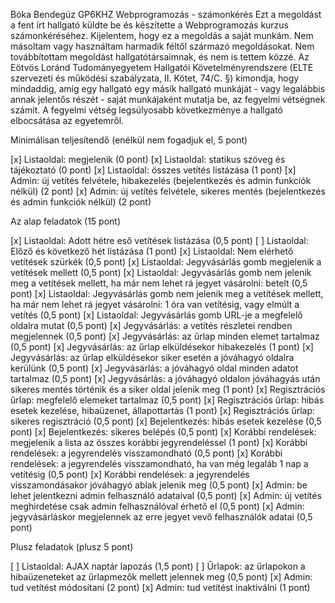 Bóka Bendegúz
GP6KHZ 
Webprogramozás - számonkérés
Ezt a megoldást a fent írt hallgató küldte be és készítette a Webprogramozás kurzus számonkéréséhez.
Kijelentem, hogy ez a megoldás a saját munkám. Nem másoltam vagy használtam harmadik féltől 
származó megoldásokat. Nem továbbítottam megoldást hallgatótársaimnak, és nem is tettem közzé. 
Az Eötvös Loránd Tudományegyetem Hallgatói Követelményrendszere 
(ELTE szervezeti és működési szabályzata, II. Kötet, 74/C. §) kimondja, hogy mindaddig, 
amíg egy hallgató egy másik hallgató munkáját - vagy legalábbis annak jelentős részét - 
saját munkájaként mutatja be, az fegyelmi vétségnek számít. 
A fegyelmi vétség legsúlyosabb következménye a hallgató elbocsátása az egyetemről.


Minimálisan teljesítendő (enélkül nem fogadjuk el, 5 pont)

[x] Listaoldal: megjelenik (0 pont)
[x] Listaoldal: statikus szöveg és tájékoztató (0 pont)
[x] Listaoldal: összes vetítés listázása (1 pont)
[x] Admin: új vetítés felvétele, hibakezelés (bejelentkezés és admin funkciók nélkül) (2 pont)
[x] Admin: új vetítés felvétele, sikeres mentés (bejelentkezés és admin funkciók nélkül) (2 pont)

Az alap feladatok (15 pont)

[x] Listaoldal: Adott hétre eső vetítések listázása (0,5 pont)
[ ] Listaoldal: Előző és következő hét listázása (1 pont)
[x] Listaoldal: Nem elérhető vetítések szürkék (0,5 pont)
[x] Listaoldal: Jegyvásárlás gomb megjelenik a vetítések mellett (0,5 pont)
[x] Listaoldal: Jegyvásárlás gomb nem jelenik meg a vetítések mellett, ha már nem lehet rá jegyet vásárolni: betelt (0,5 pont)
[x] Listaoldal: Jegyvásárlás gomb nem jelenik meg a vetítések mellett, ha már nem lehet rá jegyet vásárolni: 1 óra van vetítésig, vagy elmúlt a vetítés (0,5 pont)
[x] Listaoldal: Jegyvásárlás gomb URL-je a megfelelő oldalra mutat (0,5 pont)
[x] Jegyvásárlás: a vetítés részletei rendben megjelennek (0,5 pont)
[x] Jegyvásárlás: az űrlap minden elemet tartalmaz (0,5 pont)
[x] Jegyvásárlás: az űrlap elküldésekor hibakezelés (1 pont)
[x] Jegyvásárlás: az űrlap elküldésekor siker esetén a jóváhagyó oldalra kerülünk (0,5 pont)
[x] Jegyvásárlás: a jóváhagyó oldal minden adatot tartalmaz (0,5 pont)
[x] Jegyvásárlás: a jóváhagyó oldalon jóváhagyás után sikeres mentés történik és a siker oldal jelenik meg (1 pont)
[x] Regisztrációs űrlap: megfelelő elemeket tartalmaz (0,5 pont)
[x] Regisztrációs űrlap: hibás esetek kezelése, hibaüzenet, állapottartás (1 pont)
[x] Regisztrációs űrlap: sikeres regisztráció (0,5 pont)
[x] Bejelentkezés: hibás esetek kezelése (0,5 pont)
[x] Bejelentkezés: sikeres belépés (0,5 pont)
[x] Korábbi rendelések: megjelenik a lista az összes korábbi jegyrendeléssel (1 pont)
[x] Korábbi rendelések: a jegyrendelés visszamondható (0,5 pont)
[x] Korábbi rendelések: a jegyrendelés visszamondható, ha van még legaláb 1 nap a vetítésig (0,5 pont)
[x] Korábbi rendelések: a jegyrendelés visszamondásakor jóváhagyó ablak jelenik meg (0,5 pont)
[x] Admin: be lehet jelentkezni admin felhasználó adataival (0,5 pont)
[x] Admin: új vetítés meghirdetése csak admin felhasználóval érhető el (0,5 pont)
[x] Admin: jegyvásárláskor megjelennek az erre jegyet vevő felhasználók adatai (0,5 pont)

Plusz feladatok (plusz 5 pont)

[ ] Listaoldal: AJAX naptár lapozás (1,5 pont)
[ ] Űrlapok: az űrlapokon a hibaüzeneteket az űrlapmezők mellett jelennek meg (0,5 pont)
[x] Admin: tud vetítést módosítani (2 pont)
[x] Admin: tud vetítést inaktiválni (1 pont)